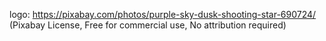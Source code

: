 logo: 
    https://pixabay.com/photos/purple-sky-dusk-shooting-star-690724/ (Pixabay License, Free for commercial use, No attribution required)
    
    
    
